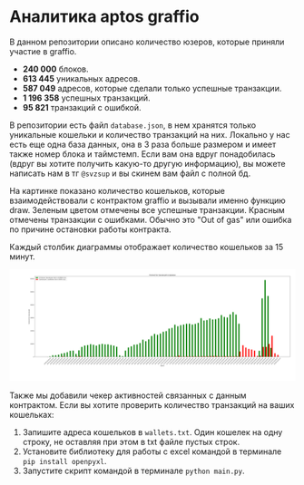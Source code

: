 # Аналитика aptos graffio

В данном репозитории описано количество юзеров, которые приняли участие в graffio.

- **240 000** блоков.
- **613 445** уникальных адресов.
- **587 049** адресов, которые сделали только успешные транзакции.
- **1 196 358** успешных транзакций.
- **95 821** транзакций с ошибкой.

В репозитории есть файл `database.json`, в нем хранятся только уникальные кошельки и количество транзакций на них.
Локально у нас есть еще одна база данных, она в 3 раза больше размером и имеет также номер блока и таймстемп.
Если вам она вдруг понадобилась (вдруг вы хотите получить какую-то другую информацию), вы можете написать нам в тг `@svzsup` и вы скинем вам файл с полной бд.

На картинке показано количество кошельков, которые взаимодействовали с контрактом graffio и вызывали именно функцию draw.
Зеленым цветом отмечены все успешные транзакции. Красным отмечены транзакции с ошибками.
Обычно это "Out of gas" или ошибка по причине остановки работы контракта.

Каждый столбик диаграммы отображает количество кошельков за 15 минут.

![info.png](info.png)

Также мы добавили чекер активностей связанных с данным контрактом.
Если вы хотите проверить количество транзакций на ваших кошельках:

1. Запишите адреса кошельков в `wallets.txt`. Один кошелек на одну строку, не оставляя при этом в txt файле пустых строк.
2. Установите библиотеку для работы с excel командой в терминале `pip install openpyxl`.
3. Запустите скрипт командой в терминале `python main.py`.
